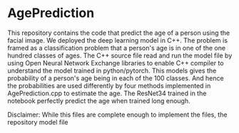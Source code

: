 # AgePrediction
This repository contains the code that predict the age of a person using the facial image. We deployed the deep learning model in C++.
The problem is framed as a classification problem that a person's age is in one of the one hundred classes of ages. 
The C++ source file read and run the model file by using Open Neural Network Exchange libraries to enable C++ compiler to understand the model trained in python/pytorch. This models gives the probability of a person's age being in each of the 100 classes. And hence the probabilities are used differently by four methods implemented in AgePrediction.cpp to estimate the age. The ResNet34 trained in the notebook perfectly predict the age when trained long enough.

Disclaimer: While this files are complete enough to implement the files, the repository model file
